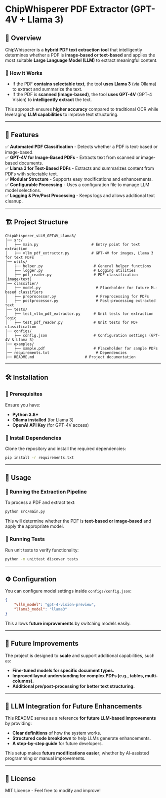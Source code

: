
# ChipWhisperer PDF Extractor (GPT-4V + Llama 3)

## 📌 Overview
ChipWhisperer is a **hybrid PDF text extraction tool** that intelligently determines whether a PDF is **image-based or text-based** and applies the most suitable **Large Language Model (LLM)** to extract meaningful content.

### 🔹 **How it Works**
- If the PDF **contains selectable text**, the tool **uses Llama 3** (via Ollama) to extract and summarize the text.
- If the PDF is **scanned (image-based)**, the tool **uses GPT-4V** (GPT-4 Vision) to **intelligently extract** the text.

This approach ensures **higher accuracy** compared to traditional OCR while leveraging **LLM capabilities** to improve text structuring.

---

## 🚀 Features
✅ **Automated PDF Classification** - Detects whether a PDF is text-based or image-based.  
✅ **GPT-4V for Image-Based PDFs** - Extracts text from scanned or image-based documents.  
✅ **Llama 3 for Text-Based PDFs** - Extracts and summarizes content from PDFs with selectable text.  
✅ **Modular Structure** - Supports easy modifications and enhancements.  
✅ **Configurable Processing** - Uses a configuration file to manage LLM model selections.  
✅ **Logging & Pre/Post Processing** - Keeps logs and allows additional text cleanup.  

---

## 🏗 Project Structure
```
ChipWhisperer_vLLM_GPT4V_Llama3/
│── src/
│   ├── main.py                        # Entry point for text extraction
│   ├── vllm_pdf_extractor.py          # GPT-4V for images, Llama 3 for text PDFs
│── utils/
│   ├── helper.py                       # General helper functions
│   ├── logger.py                       # Logging utilities
│   ├── pdf_reader.py                   # PDF classification (image/text)
│── classifier/
│   ├── model.py                         # Placeholder for future ML-based classifiers
│   ├── preprocessor.py                  # Preprocessing for PDFs
│   ├── postprocessor.py                 # Post-processing extracted text
│── tests/
│   ├── test_vllm_pdf_extractor.py      # Unit tests for extraction logic
│   ├── test_pdf_reader.py              # Unit tests for PDF classification
│── configs/
│   ├── config.json                     # Configuration settings (GPT-4V & Llama 3)
│── examples/
│   ├── sample.pdf                      # Placeholder for sample PDFs
│── requirements.txt                     # Dependencies
├── README.md                       # Project documentation
```

---

## 🛠 Installation

### **🔹 Prerequisites**
Ensure you have:
- **Python 3.8+**
- **Ollama installed** (for Llama 3)
- **OpenAI API Key** (for GPT-4V access)

### **🔹 Install Dependencies**
Clone the repository and install the required dependencies:

```bash
pip install -r requirements.txt
```

---

## 🚀 Usage

### **🔹 Running the Extraction Pipeline**
To process a PDF and extract text:

```bash
python src/main.py
```

This will determine whether the PDF is **text-based or image-based** and apply the appropriate model.

### **🔹 Running Tests**
Run unit tests to verify functionality:

```bash
python -m unittest discover tests
```

---

## ⚙️ Configuration

You can configure model settings inside `configs/config.json`:

```json
{
    "vllm_model": "gpt-4-vision-preview",
    "llama3_model": "llama3"
}
```

This allows **future improvements** by switching models easily.

---

## 🎯 Future Improvements
The project is designed to **scale** and support additional capabilities, such as:
- **Fine-tuned models for specific document types.**
- **Improved layout understanding for complex PDFs (e.g., tables, multi-columns).**
- **Additional pre/post-processing for better text structuring.**

---

## 🤖 LLM Integration for Future Enhancements
This README serves as a reference **for future LLM-based improvements** by providing:
- **Clear definitions** of how the system works.
- **Structured code breakdown** to help LLMs generate enhancements.
- **A step-by-step guide** for future developers.

This setup makes **future modifications easier**, whether by AI-assisted programming or manual improvements.

---

## 📜 License
MIT License - Feel free to modify and improve!


